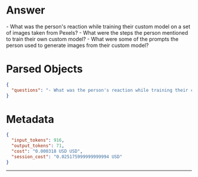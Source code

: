 # Answer

<questions>
- What was the person's reaction while training their custom model on a set of images taken from Pexels?
- What were the steps the person mentioned to train their own custom model?
- What were some of the prompts the person used to generate images from their custom model?
</questions>

# Parsed Objects

```json
{
  "questions": "- What was the person's reaction while training their custom model on a set of images taken from Pexels?\n- What were the steps the person mentioned to train their own custom model?\n- What were some of the prompts the person used to generate images from their custom model?"
}
```

# Metadata

```json
{
  "input_tokens": 916,
  "output_tokens": 71,
  "cost": "0.000318 USD USD",
  "session_cost": "0.025175999999999994 USD"
}
```

-----
